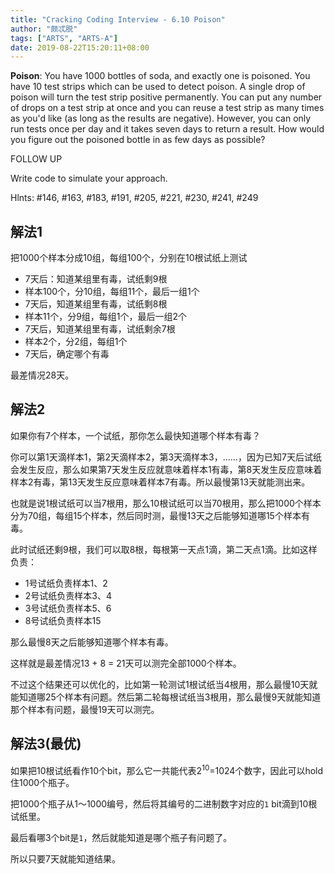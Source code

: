 ```yaml
---
title: "Cracking Coding Interview - 6.10 Poison"
author: "颇忒脱"
tags: ["ARTS", "ARTS-A"]
date: 2019-08-22T15:20:11+08:00
---
```


<!--more-->

**Poison**: You have 1000 bottles of soda, and exactly one is poisoned. You have 10 test strips which can be used to detect poison. A single drop of poison will turn the test strip positive permanently. You can put any number of drops on a test strip at once and you can reuse a test strip as many times as you'd like (as long as the results are negative). However, you can only run tests once per day and it takes seven days to return a result. How would you figure out the poisoned bottle in as few days as possible?

FOLLOW UP

Write code to simulate your approach.

Hlnts: #146, #163, #183, #191, #205, #221, #230, #241, #249

## 解法1

把1000个样本分成10组，每组100个，分别在10根试纸上测试

* 7天后：知道某组里有毒，试纸剩9根
* 样本100个，分10组，每组11个，最后一组1个
* 7天后，知道某组里有毒，试纸剩8根
* 样本11个，分9组，每组1个，最后一组2个
* 7天后，知道某组里有毒，试纸剩余7根
* 样本2个，分2组，每组1个
* 7天后，确定哪个有毒

最差情况28天。

## 解法2

如果你有7个样本，一个试纸，那你怎么最快知道哪个样本有毒？

你可以第1天滴样本1，第2天滴样本2，第3天滴样本3，……，因为已知7天后试纸会发生反应，那么如果第7天发生反应就意味着样本1有毒，第8天发生反应意味着样本2有毒，第13天发生反应意味着样本7有毒。所以最慢第13天就能测出来。

也就是说1根试纸可以当7根用，那么10根试纸可以当70根用，那么把1000个样本分为70组，每组15个样本，然后同时测，最慢13天之后能够知道哪15个样本有毒。

此时试纸还剩9根，我们可以取8根，每根第一天点1滴，第二天点1滴。比如这样负责：

* 1号试纸负责样本1、2
* 2号试纸负责样本3、4
* 3号试纸负责样本5、6
* 8号试纸负责样本15

那么最慢8天之后能够知道哪个样本有毒。

这样就是最差情况13 + 8 = 21天可以测完全部1000个样本。

不过这个结果还可以优化的，比如第一轮测试1根试纸当4根用，那么最慢10天就能知道哪25个样本有问题。然后第二轮每根试纸当3根用，那么最慢9天就能知道那个样本有问题，最慢19天可以测完。

## 解法3(最优)

如果把10根试纸看作10个bit，那么它一共能代表2<sup>10</sup>=1024个数字，因此可以hold住1000个瓶子。

把1000个瓶子从1～1000编号，然后将其编号的二进制数字对应的`1` bit滴到10根试纸里。

最后看哪3个bit是`1`，然后就能知道是哪个瓶子有问题了。

所以只要7天就能知道结果。

